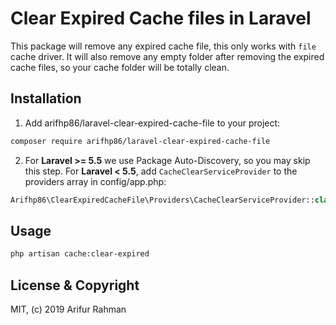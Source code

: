 # Clear Expired Cache files in Laravel

This package will remove any expired cache file, this only works with `file` cache driver. It will also remove any empty folder after removing the expired cache files, so your cache folder will be totally clean.

## Installation

1. Add arifhp86/laravel-clear-expired-cache-file to your project:

```bash
composer require arifhp86/laravel-clear-expired-cache-file
```

2. For **Laravel >= 5.5** we use Package Auto-Discovery, so you may skip this step.
   For **Laravel < 5.5**, add `CacheClearServiceProvider` to the providers array in config/app.php:

```php
Arifhp86\ClearExpiredCacheFile\Providers\CacheClearServiceProvider::class,
```

## Usage

```bash
php artisan cache:clear-expired
```

## License & Copyright

MIT, (c) 2019 Arifur Rahman
